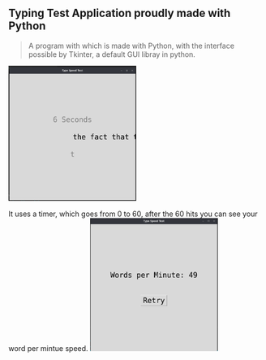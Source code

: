 ## Typing Test Application proudly made with Python

> A program with which is made with Python, with the interface possible by Tkinter, a default GUI libray in python.

<img src="assets/imgOne.png" alt="broken Img" width="50%">

It uses a timer, which goes from 0 to 60, after the 60 hits you can see your word per mintue speed.
<img src="assets/imgTwo.png" alt="broken Img" width="50%">